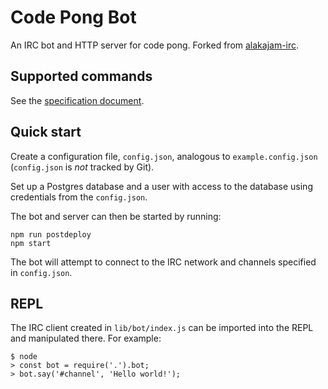 # Code Pong Bot
An IRC bot and HTTP server for code pong. Forked from
[alakajam-irc](https://github.com/alakajam-team/alakajam-irc).

## Supported commands
See the [specification document](./spec/README.md).

## Quick start
Create a configuration file, `config.json`, analogous to `example.config.json`
(`config.json` is _not_ tracked by Git).

Set up a Postgres database and a user with access to the database using
credentials from the `config.json`.

The bot and server can then be started by running:

    npm run postdeploy
    npm start

The bot will attempt to connect to the IRC network and channels specified in
`config.json`.

## REPL
The IRC client created in `lib/bot/index.js` can be imported into the REPL and
manipulated there. For example:

    $ node
    > const bot = require('.').bot;
    > bot.say('#channel', 'Hello world!');
